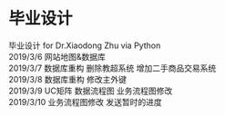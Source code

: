 # 毕业设计
毕业设计 for Dr.Xiaodong Zhu via Python  
2019/3/6 网站地图&数据库  
2019/3/7 数据库重构 删除教超系统 增加二手商品交易系统  
2019/3/8 数据库重构 修改主外键  
2019/3/9 UC矩阵 数据流程图 业务流程图修改  
2019/3/10 业务流程图修改 发送暂时的进度  

